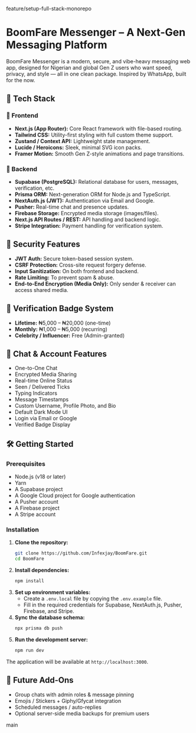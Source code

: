 feature/setup-full-stack-monorepo
# BoomFare Messenger – A Next-Gen Messaging Platform

BoomFare Messenger is a modern, secure, and vibe-heavy messaging web app, designed for Nigerian and global Gen Z users who want speed, privacy, and style — all in one clean package. Inspired by WhatsApp, built for the now.

## 🧠 Tech Stack

### 🎨 Frontend
- **Next.js (App Router):** Core React framework with file-based routing.
- **Tailwind CSS:** Utility-first styling with full custom theme support.
- **Zustand / Context API:** Lightweight state management.
- **Lucide / Heroicons:** Sleek, minimal SVG icon packs.
- **Framer Motion:** Smooth Gen Z-style animations and page transitions.

### 🚀 Backend
- **Supabase (PostgreSQL):** Relational database for users, messages, verification, etc.
- **Prisma ORM:** Next-generation ORM for Node.js and TypeScript.
- **NextAuth.js (JWT):** Authentication via Email and Google.
- **Pusher:** Real-time chat and presence updates.
- **Firebase Storage:** Encrypted media storage (images/files).
- **Next.js API Routes / REST:** API handling and backend logic.
- **Stripe Integration:** Payment handling for verification system.

## 🔐 Security Features
- **JWT Auth:** Secure token-based session system.
- **CSRF Protection:** Cross-site request forgery defense.
- **Input Sanitization:** On both frontend and backend.
- **Rate Limiting:** To prevent spam & abuse.
- **End-to-End Encryption (Media Only):** Only sender & receiver can access shared media.

## 💎 Verification Badge System
- **Lifetime:** ₦5,000 – ₦20,000 (one-time)
- **Monthly:** ₦1,000 – ₦5,000 (recurring)
- **Celebrity / Influencer:** Free (Admin-granted)

## 🔄 Chat & Account Features
- One-to-One Chat
- Encrypted Media Sharing
- Real-time Online Status
- Seen / Delivered Ticks
- Typing Indicators
- Message Timestamps
- Custom Username, Profile Photo, and Bio
- Default Dark Mode UI
- Login via Email or Google
- Verified Badge Display

## 🛠️ Getting Started

### Prerequisites
- Node.js (v18 or later)
- Yarn
- A Supabase project
- A Google Cloud project for Google authentication
- A Pusher account
- A Firebase project
- A Stripe account

### Installation
1.  **Clone the repository:**
    ```bash
    git clone https://github.com/Infexjay/BoomFare.git
    cd BoomFare
    ```
2.  **Install dependencies:**
    ```bash
    npm install
    ```
3.  **Set up environment variables:**
    -   Create a `.env.local` file by copying the `.env.example` file.
    -   Fill in the required credentials for Supabase, NextAuth.js, Pusher, Firebase, and Stripe.
4.  **Sync the database schema:**
    ```bash
    npx prisma db push
    ```
5.  **Run the development server:**
    ```bash
    npm run dev
    ```

The application will be available at `http://localhost:3000`.

## 🔮 Future Add-Ons
- Group chats with admin roles & message pinning
- Emojis / Stickers + Giphy/Gfycat integration
- Scheduled messages / auto-replies
- Optional server-side media backups for premium users


main
